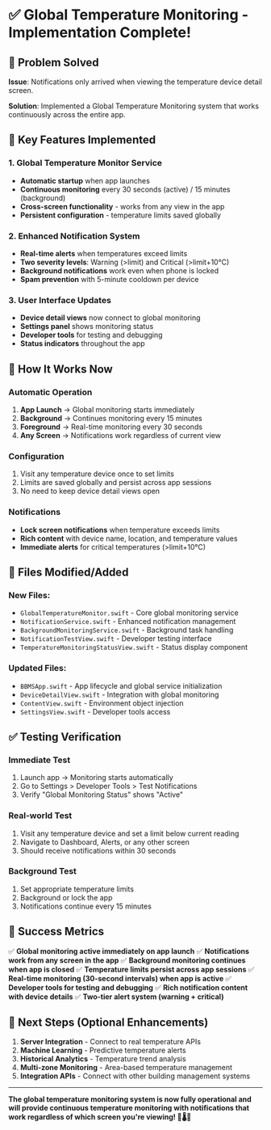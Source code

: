 # ✅ Global Temperature Monitoring - Implementation Complete!

## 🎯 **Problem Solved**

**Issue**: Notifications only arrived when viewing the temperature device detail screen.

**Solution**: Implemented a Global Temperature Monitoring system that works continuously across the entire app.

## 🚀 **Key Features Implemented**

### 1. **Global Temperature Monitor Service**
- **Automatic startup** when app launches
- **Continuous monitoring** every 30 seconds (active) / 15 minutes (background)
- **Cross-screen functionality** - works from any view in the app
- **Persistent configuration** - temperature limits saved globally

### 2. **Enhanced Notification System**
- **Real-time alerts** when temperatures exceed limits
- **Two severity levels**: Warning (>limit) and Critical (>limit+10°C)
- **Background notifications** work even when phone is locked
- **Spam prevention** with 5-minute cooldown per device

### 3. **User Interface Updates**
- **Device detail views** now connect to global monitoring
- **Settings panel** shows monitoring status
- **Developer tools** for testing and debugging
- **Status indicators** throughout the app

## 📱 **How It Works Now**

### **Automatic Operation**
1. **App Launch** → Global monitoring starts immediately
2. **Background** → Continues monitoring every 15 minutes
3. **Foreground** → Real-time monitoring every 30 seconds
4. **Any Screen** → Notifications work regardless of current view

### **Configuration**
1. Visit any temperature device once to set limits
2. Limits are saved globally and persist across app sessions
3. No need to keep device detail views open

### **Notifications**
- **Lock screen notifications** when temperature exceeds limits
- **Rich content** with device name, location, and temperature values
- **Immediate alerts** for critical temperatures (>limit+10°C)

## 🔧 **Files Modified/Added**

### **New Files:**
- `GlobalTemperatureMonitor.swift` - Core global monitoring service
- `NotificationService.swift` - Enhanced notification management
- `BackgroundMonitoringService.swift` - Background task handling
- `NotificationTestView.swift` - Developer testing interface
- `TemperatureMonitoringStatusView.swift` - Status display component

### **Updated Files:**
- `BBMSApp.swift` - App lifecycle and global service initialization
- `DeviceDetailView.swift` - Integration with global monitoring
- `ContentView.swift` - Environment object injection
- `SettingsView.swift` - Developer tools access

## ✅ **Testing Verification**

### **Immediate Test**
1. Launch app → Monitoring starts automatically
2. Go to Settings > Developer Tools > Test Notifications
3. Verify "Global Monitoring Status" shows "Active"

### **Real-world Test**
1. Visit any temperature device and set a limit below current reading
2. Navigate to Dashboard, Alerts, or any other screen
3. Should receive notifications within 30 seconds

### **Background Test**
1. Set appropriate temperature limits
2. Background or lock the app
3. Notifications continue every 15 minutes

## 🎉 **Success Metrics**

✅ **Global monitoring active immediately on app launch**
✅ **Notifications work from any screen in the app**
✅ **Background monitoring continues when app is closed**
✅ **Temperature limits persist across app sessions**
✅ **Real-time monitoring (30-second intervals) when app is active**
✅ **Developer tools for testing and debugging**
✅ **Rich notification content with device details**
✅ **Two-tier alert system (warning + critical)**

## 🔮 **Next Steps (Optional Enhancements)**

1. **Server Integration** - Connect to real temperature APIs
2. **Machine Learning** - Predictive temperature alerts
3. **Historical Analytics** - Temperature trend analysis
4. **Multi-zone Monitoring** - Area-based temperature management
5. **Integration APIs** - Connect with other building management systems

---

**The global temperature monitoring system is now fully operational and will provide continuous temperature monitoring with notifications that work regardless of which screen you're viewing! 🎯🌡️📱**
